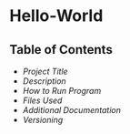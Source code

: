 # **Hello-World**
## Table of Contents
- *Project Title*
- *Description*
- *How to Run Program*
- *Files Used*
- *Additional Documentation*
- *Versioning*
